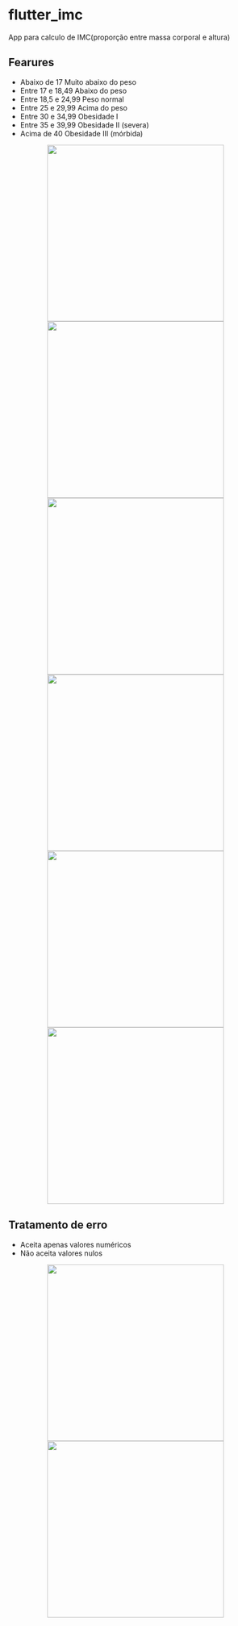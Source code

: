# flutter_imc

App para calculo de IMC(proporção entre massa corporal e altura)

## Fearures

- Abaixo de 17	Muito abaixo do peso
- Entre 17 e 18,49	Abaixo do peso
- Entre 18,5 e 24,99	Peso normal
- Entre 25 e 29,99	Acima do peso
- Entre 30 e 34,99	Obesidade I
- Entre 35 e 39,99	Obesidade II (severa)
- Acima de 40	Obesidade III (mórbida)

<p align="center">
  <img src="https://github.com/NoctuRaven/IMC/blob/main/assets/images/print/1.png?raw=true" width="350">
  <img src="https://github.com/NoctuRaven/IMC/blob/main/assets/images/print/2.png?raw=true" width="350">
  <img src="https://github.com/NoctuRaven/IMC/blob/main/assets/images/print/3.png?raw=true" width="350">
  <img src="https://github.com/NoctuRaven/IMC/blob/main/assets/images/print/4.png?raw=true" width="350">
  <img src="https://github.com/NoctuRaven/IMC/blob/main/assets/images/print/5.png?raw=true" width="350">
  <img src="https://github.com/NoctuRaven/IMC/blob/main/assets/images/print/6.png?raw=true" width="350">
</p>

## Tratamento de erro
- Aceita apenas valores numéricos
- Não aceita valores nulos
<p align="center">
  <img src="https://github.com/NoctuRaven/IMC/blob/main/assets/images/print/7.png?raw=true" width="350">
  <img src="https://github.com/NoctuRaven/IMC/blob/main/assets/images/print/8.png?raw=true" width="350">
</p>
